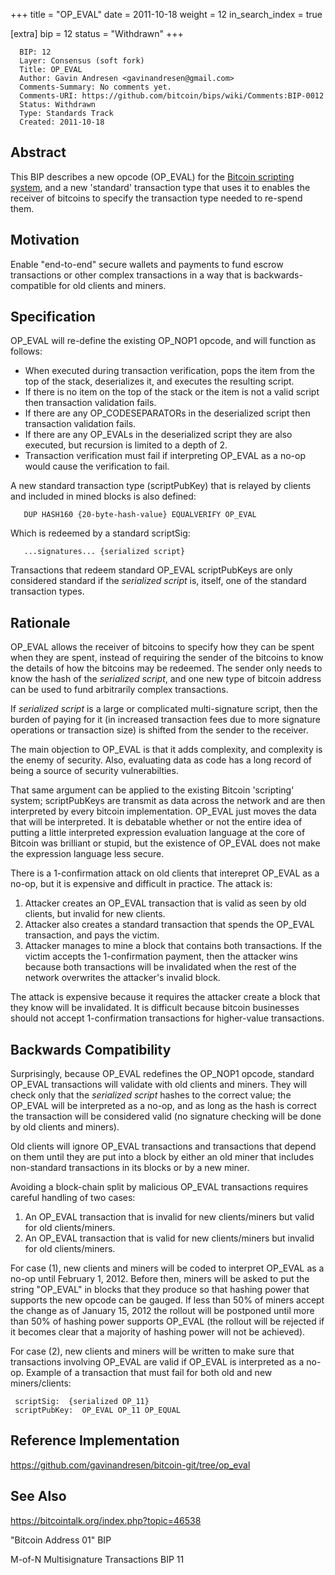 +++
title = "OP_EVAL"
date = 2011-10-18
weight = 12
in_search_index = true

[extra]
bip = 12
status = "Withdrawn"
+++

      BIP: 12
      Layer: Consensus (soft fork)
      Title: OP_EVAL
      Author: Gavin Andresen <gavinandresen@gmail.com>
      Comments-Summary: No comments yet.
      Comments-URI: https://github.com/bitcoin/bips/wiki/Comments:BIP-0012
      Status: Withdrawn
      Type: Standards Track
      Created: 2011-10-18

## Abstract

This BIP describes a new opcode (OP\_EVAL) for the [Bitcoin scripting
system](https://en.bitcoin.it/wiki/Script), and a new \'standard\'
transaction type that uses it to enables the receiver of bitcoins to
specify the transaction type needed to re-spend them.

## Motivation

Enable \"end-to-end\" secure wallets and payments to fund escrow
transactions or other complex transactions in a way that is
backwards-compatible for old clients and miners.

## Specification

OP\_EVAL will re-define the existing OP\_NOP1 opcode, and will function
as follows:

-   When executed during transaction verification, pops the item from
    the top of the stack, deserializes it, and executes the resulting
    script.
-   If there is no item on the top of the stack or the item is not a
    valid script then transaction validation fails.
-   If there are any OP\_CODESEPARATORs in the deserialized script then
    transaction validation fails.
-   If there are any OP\_EVALs in the deserialized script they are also
    executed, but recursion is limited to a depth of 2.
-   Transaction verification must fail if interpreting OP\_EVAL as a
    no-op would cause the verification to fail.

A new standard transaction type (scriptPubKey) that is relayed by
clients and included in mined blocks is also defined:

`   DUP HASH160 {20-byte-hash-value} EQUALVERIFY OP_EVAL`

Which is redeemed by a standard scriptSig:

`   ...signatures... {serialized script}`

Transactions that redeem standard OP\_EVAL scriptPubKeys are only
considered standard if the *serialized script* is, itself, one of the
standard transaction types.

## Rationale

OP\_EVAL allows the receiver of bitcoins to specify how they can be
spent when they are spent, instead of requiring the sender of the
bitcoins to know the details of how the bitcoins may be redeemed. The
sender only needs to know the hash of the *serialized script*, and one
new type of bitcoin address can be used to fund arbitrarily complex
transactions.

If *serialized script* is a large or complicated multi-signature script,
then the burden of paying for it (in increased transaction fees due to
more signature operations or transaction size) is shifted from the
sender to the receiver.

The main objection to OP\_EVAL is that it adds complexity, and
complexity is the enemy of security. Also, evaluating data as code has a
long record of being a source of security vulnerabilties.

That same argument can be applied to the existing Bitcoin \'scripting\'
system; scriptPubKeys are transmit as data across the network and are
then interpreted by every bitcoin implementation. OP\_EVAL just moves
the data that will be interpreted. It is debatable whether or not the
entire idea of putting a little interpreted expression evaluation
language at the core of Bitcoin was brilliant or stupid, but the
existence of OP\_EVAL does not make the expression language less secure.

There is a 1-confirmation attack on old clients that interepret OP\_EVAL
as a no-op, but it is expensive and difficult in practice. The attack
is:

1.  Attacker creates an OP\_EVAL transaction that is valid as seen by
    old clients, but invalid for new clients.
2.  Attacker also creates a standard transaction that spends the
    OP\_EVAL transaction, and pays the victim.
3.  Attacker manages to mine a block that contains both transactions. If
    the victim accepts the 1-confirmation payment, then the attacker
    wins because both transactions will be invalidated when the rest of
    the network overwrites the attacker\'s invalid block.

The attack is expensive because it requires the attacker create a block
that they know will be invalidated. It is difficult because bitcoin
businesses should not accept 1-confirmation transactions for
higher-value transactions.

## Backwards Compatibility

Surprisingly, because OP\_EVAL redefines the OP\_NOP1 opcode, standard
OP\_EVAL transactions will validate with old clients and miners. They
will check only that the *serialized script* hashes to the correct
value; the OP\_EVAL will be interpreted as a no-op, and as long as the
hash is correct the transaction will be considered valid (no signature
checking will be done by old clients and miners).

Old clients will ignore OP\_EVAL transactions and transactions that
depend on them until they are put into a block by either an old miner
that includes non-standard transactions in its blocks or by a new miner.

Avoiding a block-chain split by malicious OP\_EVAL transactions requires
careful handling of two cases:

1.  An OP\_EVAL transaction that is invalid for new clients/miners but
    valid for old clients/miners.
2.  An OP\_EVAL transaction that is valid for new clients/miners but
    invalid for old clients/miners.

For case (1), new clients and miners will be coded to interpret OP\_EVAL
as a no-op until February 1, 2012. Before then, miners will be asked to
put the string \"OP\_EVAL\" in blocks that they produce so that hashing
power that supports the new opcode can be gauged. If less than 50% of
miners accept the change as of January 15, 2012 the rollout will be
postponed until more than 50% of hashing power supports OP\_EVAL (the
rollout will be rejected if it becomes clear that a majority of hashing
power will not be achieved).

For case (2), new clients and miners will be written to make sure that
transactions involving OP\_EVAL are valid if OP\_EVAL is interpreted as
a no-op. Example of a transaction that must fail for both old and new
miners/clients:

` scriptSig:  {serialized OP_11}`  
` scriptPubKey:  OP_EVAL OP_11 OP_EQUAL`

## Reference Implementation

<https://github.com/gavinandresen/bitcoin-git/tree/op_eval>

## See Also

<https://bitcointalk.org/index.php?topic=46538>

\"Bitcoin Address 01\" BIP

M-of-N Multisignature Transactions BIP 11
